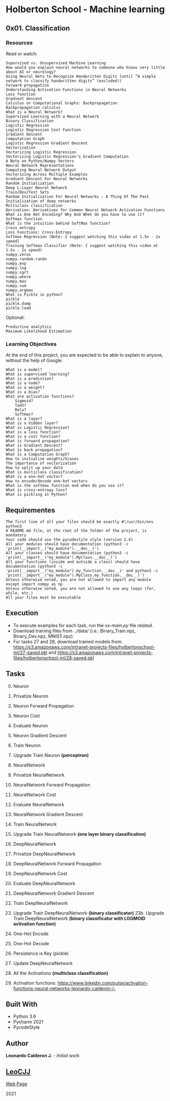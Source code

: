 # Holberton School - Machine learning

## 0x01. Classification
### Resources

Read or watch:

    Supervised vs. Unsupervised Machine Learning
    How would you explain neural networks to someone who knows very little about AI or neurology?
    Using Neural Nets to Recognize Handwritten Digits (until “A simple network to classify handwritten digits” (excluded))
    Forward propagation
    Understanding Activation Functions in Neural Networks
    Loss function
    Gradient descent
    Calculus on Computational Graphs: Backpropagation
    Backpropagation calculus
    What is a Neural Network?
    Supervised Learning with a Neural Network
    Binary Classification
    Logistic Regression
    Logistic Regression Cost Function
    Gradient Descent
    Computation Graph
    Logistic Regression Gradient Descent
    Vectorization
    Vectorizing Logistic Regression
    Vectorizing Logistic Regression’s Gradient Computation
    A Note on Python/Numpy Vectors
    Neural Network Representations
    Computing Neural Network Output
    Vectorizing Across Multiple Examples
    Gradient Descent For Neural Networks
    Random Initialization
    Deep L-Layer Neural Network
    Train/Dev/Test Sets
    Random Initialization For Neural Networks : A Thing Of The Past
    Initialization of deep networks
    Multiclass classification
    Derivation: Derivatives for Common Neural Network Activation Functions
    What is One Hot Encoding? Why And When do you have to use it?
    Softmax function
    What is the intuition behind SoftMax function?
    Cross entropy
    Loss Functions: Cross-Entropy
    Softmax Regression (Note: I suggest watching this video at 1.5x - 2x speed)
    Training Softmax Classifier (Note: I suggest watching this video at 1.5x - 2x speed)
    numpy.zeros
    numpy.random.randn
    numpy.exp
    numpy.log
    numpy.sqrt
    numpy.where
    numpy.max
    numpy.sum
    numpy.argmax
    What is Pickle in python?
    pickle
    pickle.dump
    pickle.load

Optional:

    Predictive analytics
    Maximum Likelihood Estimation



### Learning Objectives

At the end of this project, you are expected to be able to explain to anyone, without the help of Google:

    What is a model?
    What is supervised learning?
    What is a prediction?
    What is a node?
    What is a weight?
    What is a bias?
    What are activation functions?
        Sigmoid?
        Tanh?
        Relu?
        Softmax?
    What is a layer?
    What is a hidden layer?
    What is Logistic Regression?
    What is a loss function?
    What is a cost function?
    What is forward propagation?
    What is Gradient Descent?
    What is back propagation?
    What is a Computation Graph?
    How to initialize weights/biases
    The importance of vectorization
    How to split up your data
    What is multiclass classification?
    What is a one-hot vector?
    How to encode/decode one-hot vectors
    What is the softmax function and when do you use it?
    What is cross-entropy loss?
    What is pickling in Python?

## Requirementes

    The first line of all your files should be exactly #!/usr/bin/env python3
    A README.md file, at the root of the folder of the project, is mandatory
    Your code should use the pycodestyle style (version 2.4)
    All your modules should have documentation (python3 -c 'print(__import__("my_module").__doc__)')
    All your classes should have documentation (python3 -c 'print(__import__("my_module").MyClass.__doc__)')
    All your functions (inside and outside a class) should have documentation (python3 -c 'print(__import__("my_module").my_function.__doc__)' and python3 -c 'print(__import__("my_module").MyClass.my_function.__doc__)')
    Unless otherwise noted, you are not allowed to import any module except import numpy as np
    Unless otherwise noted, you are not allowed to use any loops (for, while, etc.)
    All your files must be executable

## Execution
- To execute examples for each task, run the *xx-main.py* file related.
- Download training files from ../data/ (i.e.: Binary_Train.npz, Binary_Dev.npz, MNIST.npz)
- For tasks 27 and 28, download trained models from:
https://s3.amazonaws.com/intranet-projects-files/holbertonschool-ml/27-saved.pkl
  and
  https://s3.amazonaws.com/intranet-projects-files/holbertonschool-ml/28-saved.pkl


## Tasks

0. Neuron
1. Privatize Neuron
2. Neuron Forward Propagation
3. Neuron Cost
4. Evaluate Neuron
5. Neuron Gradient Descent
6. Train Neuron
7. Upgrade Train Neuron **(perceptron)**


8. NeuralNetwork
9. Privatize NeuralNetwork
10. NeuralNetwork Forward Propagation
11. NeuralNetwork Cost
12. Evaluate NeuralNetwork
13. NeuralNetwork Gradient Descent
14. Train NeuralNetwork
15. Upgrade Train NeuralNetwork **(one layer binary classification)**


16. DeepNeuralNetwork
17. Privatize DeepNeuralNetwork
18. DeepNeuralNetwork Forward Propagation
19. DeepNeuralNetwork Cost
20. Evaluate DeepNeuralNetwork
21. DeepNeuralNetwork Gradient Descent
22. Train DeepNeuralNetwork
23. Upgrade Train DeepNeuralNetwork **(binary classificator)**
23b. Upgrade Train DeepNeuralNetwork **(binary classificator with LOGMOID activation function)**


24. One-Hot Encode
25. One-Hot Decode


26. Persistence is Key (pickle)


27. Update DeepNeuralNetwork
28. All the Activations **(multiclass classification)**

29. Activation functions:
https://www.linkedin.com/pulse/activation-functions-neural-networks-leonardo-calderon-j-


## Built With

* Python 3.6
* Pycharm 2021
* PycodeStyle

## Author

**Leonardo Calderon J.** - *Initial work* 

## [LeoCJJ](https://github.com/leocjj)

[Web Page](http://leocjj.tech)

2021
